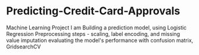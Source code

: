 # Predicting-Credit-Card-Approvals
Machine Learning Project 
I am Building a prediction model, using Logistic Regression
Preprocessing steps - scaling, label encoding, and missing value imputation
evaluating the model's performance with confusion matrix, GridsearchCV

